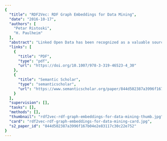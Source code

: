 ```yaml
---
{
  "title": "RDF2Vec: RDF Graph Embeddings for Data Mining",
  "date": "2016-10-17",
  "authors": [
    "Petar Ristoski",
    "H. Paulheim"
  ],
  "abstract": "Linked Open Data has been recognized as a valuable source for background information in data mining. However, most data mining tools require features in propositional form, i.e., a vector of nominal or numerical features associated with an instance, while Linked Open Data sources are graphs by nature. In this paper, we present RDF2Vec, an approach that uses language modeling approaches for unsupervised feature extraction from sequences of words, and adapts them to RDF graphs. We generate sequences by leveraging local information from graph sub-structures, harvested by Weisfeiler-Lehman Subtree RDF Graph Kernels and graph walks, and learn latent numerical representations of entities in RDF graphs. Our evaluation shows that such vector representations outperform existing techniques for the propositionalization of RDF graphs on a variety of different predictive machine learning tasks, and that feature vector representations of general knowledge graphs such as DBpedia and Wikidata can be easily reused for different tasks.",
  "links": [
    {
      "title": "PDF",
      "type": "pdf",
      "url": "https://doi.org/10.1007/978-3-319-46523-4_30"
    },
    {
      "title": "Semantic Scholar",
      "type": "semanticscholar",
      "url": "https://www.semanticscholar.org/paper/844d502387a3996f167b04e2e83117c30c22e752"
    }
  ],
  "supervision": [],
  "tasks": [],
  "methods": [],
  "thumbnail": "rdf2vec-rdf-graph-embeddings-for-data-mining-thumb.jpg",
  "card": "rdf2vec-rdf-graph-embeddings-for-data-mining-card.jpg",
  "s2_paper_id": "844d502387a3996f167b04e2e83117c30c22e752"
}
---
```


